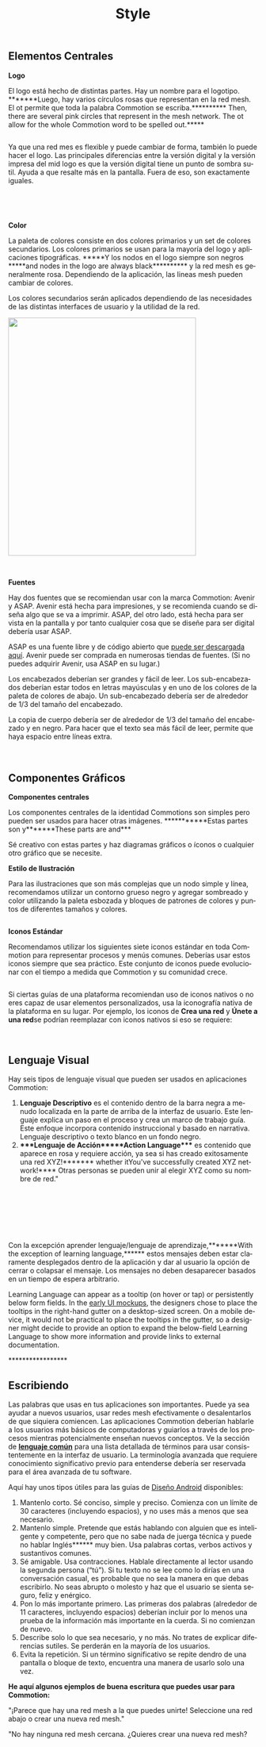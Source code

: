 ﻿---
layout: default
title: Style
site_section: developers
sub_section: [hig]
categories: 
created: 2012-07-03
changed: 2013-09-04
post_author: michael@theworkdept.com
lang: es
---
 <h2>Elementos Centrales</h2>

<p><strong>Logo</strong></p>

<p>El logo está hecho de distintas partes. Hay un nombre para el logotipo. *******Luego, hay varios círculos rosas que representan en la red mesh. El ot permite que toda la palabra Commotion se escriba.********** Then, there are several pink circles that represent in the mesh network. The ot allow for the whole Commotion word to be spelled out.*****</p>

<p><img alt="" src="/files/HIG_52.png" /></p>

<p>Ya que una red mes es flexible y puede cambiar de forma, también lo puede hacer el logo. Las principales diferencias entre la versión digital y la versión impresa del mid logo es que la versión digital tiene un punto de sombra sutil. Ayuda a que resalte más en la pantalla. Fuera de eso, son exactamente iguales.</p>

<p><img alt="" src="/files/HIG_53.png" /></p>

<p>&nbsp;</p>

<p><img alt="" src="/files/HIG_54.png" /></p>

<p><strong>Color</strong></p>

<p>La paleta de colores consiste en dos colores primarios y un set de colores secundarios. Los colores primarios se usan para la mayoría del logo y aplicaciones tipográficas. *****Y los nodos en el logo siempre son negros *****and nodes in the logo are always black********** y la red mesh es generalmente rosa. Dependiendo de la aplicación, las lineas mesh pueden cambiar de colores.</p>

<p>Los colores secundarios serán aplicados dependiendo de las necesidades de las distintas interfaces de usuario y la utilidad de la red.</p>

<p><img alt="" class="media-image attr__typeof__foaf:Image img__fid__251 img__view_mode__media_large attr__format__media_large" src="/files/styles/large/public/color_0.png?itok=eUHJg4SJ" style="width: 379px; height: 480px;" typeof="foaf:Image" /></p>

<p>&nbsp;</p>

<p><strong>Fuentes</strong></p>

<p>Hay dos fuentes que se recomiendan usar con la marca Commotion: Avenir y ASAP. Avenir está hecha para impresiones, y se recomienda cuando se diseña algo que se va a imprimir. ASAP, del otro lado, está hecha para ser vista en la pantalla y por tanto cualquier cosa que se diseñe para ser digital debería usar ASAP.</p>

<p>ASAP es una fuente libre y de código abierto que <a href="http://www.google.com/webfonts/specimen/Asap" target="_blank">puede ser descargada aquí</a>. Avenir puede ser comprada en numerosas tiendas de fuentes. (Si no puedes adquirir Avenir, usa ASAP en su lugar.)</p>

<p>Los encabezados deberían ser grandes y fácil de leer. Los sub-encabezados deberían estar todos en letras mayúsculas y en uno de los colores de la paleta de colores de abajo. Un sub-encabezado debería ser de alrededor de 1/3 del tamaño del encabezado.&nbsp; &nbsp;</p>

<p>La copia de cuerpo debería ser de alrededor de 1/3 del tamaño del encabezado y en negro. Para hacer que el texto sea más fácil de leer, permite que haya espacio entre líneas extra.</p>

<p><img alt="" src="/files/HIG_57.png" style="margin-bottom:10px; margin-top:10px" /></p>

<h2>Componentes Gráficos</h2>

<p><strong>Componentes centrales</strong></p>

<p>Los componentes centrales de la identidad Commotions son simples pero pueden ser usados para hacer otras imágenes. ***********Estas partes son y*******These parts are and*** </p>

<p>Sé creativo con estas partes y haz diagramas gráficos o íconos o cualquier otro gráfico que se necesite.</p>

<p><strong>Estilo de Ilustración</strong></p>

<p>Para las ilustraciones que son más complejas que un nodo simple y línea, recomendamos utilizar un contorno grueso negro y agregar sombreado y color utilizando la paleta esbozada y bloques de patrones de colores y puntos de diferentes tamaños y colores.</p>

<p><img alt="" src="/files/HIG_58b.png" /></p>

<p><strong>Iconos Estándar</strong></p>

<p>Recomendamos utilizar los siguientes siete iconos estándar en toda Commotion para representar procesos y menús comunes. Deberías usar estos iconos siempre que sea práctico. Este conjunto de iconos puede evolucionar con el tiempo a medida que Commotion y su comunidad crece.</p>

<p><img alt="" src="/files/icons.png" /></p>

<p>Si ciertas guías de una plataforma recomiendan uso de iconos nativos o no eres capaz de usar elementos personalizados, usa la iconografía nativa de la plataforma en su lugar. Por ejemplo, los iconos de  <strong>Crea una red</strong> y <strong>Únete a una red</strong>se podrían reemplazar con iconos nativos si eso se requiere:</p>

<p>&nbsp;&nbsp;&nbsp;&nbsp;&nbsp;&nbsp;&nbsp;&nbsp;&nbsp; <img alt="" src="/files/androidicon1.png" />&nbsp;&nbsp;&nbsp;&nbsp; <img alt="" src="/files/androidicon2.png" /></p>

<h2>Lenguaje Visual</h2>

<p>Hay seis tipos de lenguaje visual que pueden ser usados en aplicaciones Commotion:</p>

<ol>
	<li><strong>Lenguaje Descriptivo</strong> es el contenido dentro de la barra negra a menudo localizada en la parte de arriba de la interfaz de usuario. Este lenguaje explica un paso en el proceso y crea un marco de trabajo guía. Este enfoque incorpora contenido instruccional y basado en narrativa. Lenguaje descriptivo o texto blanco en un fondo negro.</li>
	<li><strong>***Lenguaje de Acción*****Action Language***</strong> es contenido que aparece en rosa y requiere acción, ya sea si has creado exitosamente una red XYZ!******* whether itYou've successfully created XYZ network!**** Otras personas se pueden unir al elegir XYZ como su nombre de red."</li>
</ol>

<p><img alt="" src="/files/visual_language.png" style="margin-bottom:15px; margin-top:15px" /></p>

<p><img alt="" src="/files/HIG_599Ab.png" /></p>

<p>&nbsp;</p>

<p><img alt="" src="/files/HIG_599Bb.png" /></p>

<p>Con la excepción aprender lenguaje/lenguaje de aprendizaje,*******With the exception of learning language,****** estos mensajes deben estar claramente desplegados dentro de la aplicación y dar al usuario la opción de cerrar o colapsar el mensaje. Los mensajes no deben desaparecer basados en un tiempo de espera arbitrario.</p>

<p>Learning Language can appear as a tooltip (on hover or tap) or persistently below form fields. In the <a href="http://www.flickr.com/photos/24639042@N07/sets/72157629570342842/with/7132460719/" target="_blank">early UI mockups</a>, the designers chose to place the tooltips in the right-hand gutter on a desktop-sized screen. On a mobile device, it would not be practical to place the tooltips in the gutter, so a designer might decide to provide an option to expand the below-field Learning Language to show more information and provide links to external documentation.</p>*****************

<h2>Escribiendo</h2>

<p>Las palabras que usas en tus aplicaciones son importantes. Puede ya sea ayudar a nuevos usuarios, usar redes mesh efectivamente o desalentarlos de que siquiera comiencen. Las aplicaciones Commotion deberían hablarle a los usuarios más básicos de computadoras y guiarlos a través de los procesos mientras potencialmente enseñan nuevos conceptos. Ve la sección de <a href="/developer/hig/key-concepts"><strong>lenguaje común</strong></a> para una lista detallada de términos para usar consistentemente en la interfaz de usuario. La terminología avanzada que requiere conocimiento significativo previo para entenderse debería ser reservada para el área avanzada de tu software.</p>

<p>Aquí hay unos tipos útiles para las guías de <a href="http://developer.android.com/design/style/writing.html" target="_blank">Diseño Android</a> disponibles:</p>

<ol>
	<li>Mantenlo corto. Sé conciso, simple y preciso. Comienza con un límite de 30 caracteres (incluyendo espacios), y no uses más a menos que sea necesario.</li>
	<li>Mantenlo simple. Pretende que estás hablando con alguien que es inteligente y competente, pero que no sabe nada de juerga técnica y puede no hablar Inglés****** muy bien. Usa palabras cortas, verbos activos y sustantivos comunes.</li>
	<li>Sé amigable. Usa contracciones. Hablale directamente al lector usando la segunda persona (“tú”). Si tu texto no se lee como lo dirías en una conversación casual, es probable que no sea la manera en que debas escribirlo. No seas abrupto o molesto y haz que el usuario se sienta seguro, feliz y enérgico.</li>
	<li>Pon lo más importante primero. Las primeras dos palabras (alrededor de 11 caracteres, incluyendo espacios) deberían incluir por lo menos una prueba de la información más importante en la cuerda. Si no comienzan de nuevo.</li>
	<li>Describe solo lo que sea necesario, y no más. No trates de explicar diferencias sutiles. Se perderán en la mayoría de los usuarios.</li>
	<li>Evita la repetición. Si un término significativo se repite dendro de una pantalla o bloque de texto, encuentra una manera de usarlo solo una vez.</li>
</ol>

<p><strong>He aquí algunos ejemplos de buena escritura que puedes usar para Commotion:</strong></p>

<p>"¡Parece que hay una red mesh a la que puedes unirte! Seleccione una red abajo o crear una nueva red mesh."</p>

<p></p>

<p>"No hay ninguna red mesh cercana. ¿Quieres crear una nueva red mesh?

